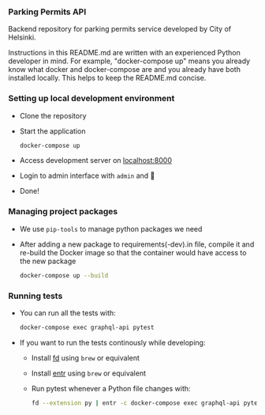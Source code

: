 ### Parking Permits API

Backend repository for parking permits service developed by City of Helsinki.

Instructions in this README.md are written with an experienced Python developer in mind. For example, "docker-compose up" means you already know what docker and docker-compose are and you already have both installed locally. This helps to keep the README.md concise.

### Setting up local development environment

- Clone the repository

- Start the application

  ```bash
  docker-compose up
  ```

- Access development server on [localhost:8000](http://localhost:8000)

- Login to admin interface with `admin` and 🥥

- Done!

### Managing project packages

- We use `pip-tools` to manage python packages we need
- After adding a new package to requirements(-dev).in file, compile it and re-build the Docker image so that the container would have access to the new package

  ```bash
  docker-compose up --build
  ```

### Running tests

- You can run all the tests with:
  ```bash
  docker-compose exec graphql-api pytest
  ```
- If you want to run the tests continously while developing:

  - Install [fd](https://github.com/sharkdp/fd) using `brew` or equivalent
  - Install [entr](https://github.com/eradman/entr) using `brew` or equivalent
  - Run pytest whenever a Python file changes with:

    ```bash
    fd --extension py | entr -c docker-compose exec graphql-api pytest
    ```
